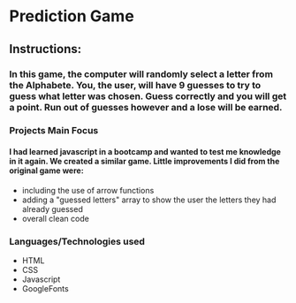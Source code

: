 # Prediction Game
## Instructions: 
### In this game, the computer will randomly select a letter from the Alphabete. You, the user, will have 9 guesses to try to guess what letter was chosen. Guess correctly and you will get a point. Run out of guesses however and a lose will be earned.

### Projects Main Focus
#### I had learned javascript in a bootcamp and wanted to test me knowledge in it again. We created a similar game. Little improvements I did from the original game were:
* including the use of arrow functions
* adding a "guessed letters" array to show the user the letters they had already guessed
* overall clean code

### Languages/Technologies used
* HTML
* CSS
* Javascript
* GoogleFonts


